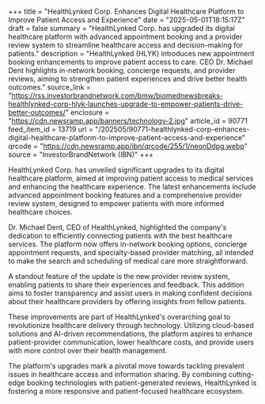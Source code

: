 +++
title = "HealthLynked Corp. Enhances Digital Healthcare Platform to Improve Patient Access and Experience"
date = "2025-05-01T18:15:17Z"
draft = false
summary = "HealthLynked Corp. has upgraded its digital healthcare platform with advanced appointment booking and a provider review system to streamline healthcare access and decision-making for patients."
description = "HealthLynked (HLYK) introduces new appointment booking enhancements to improve patient access to care. CEO Dr. Michael Dent highlights in-network booking, concierge requests, and provider reviews, aiming to strengthen patient experiences and drive better health outcomes."
source_link = "https://rss.investorbrandnetwork.com/bmw/biomednewsbreaks-healthlynked-corp-hlyk-launches-upgrade-to-empower-patients-drive-better-outcomes/"
enclosure = "https://cdn.newsramp.app/banners/technology-2.jpg"
article_id = 90771
feed_item_id = 13719
url = "/202505/90771-healthlynked-corp-enhances-digital-healthcare-platform-to-improve-patient-access-and-experience"
qrcode = "https://cdn.newsramp.app/ibn/qrcode/255/1/neonDdpg.webp"
source = "InvestorBrandNetwork (IBN)"
+++

<p>HealthLynked Corp. has unveiled significant upgrades to its digital healthcare platform, aimed at improving patient access to medical services and enhancing the healthcare experience. The latest enhancements include advanced appointment booking features and a comprehensive provider review system, designed to empower patients with more informed healthcare choices.</p><p>Dr. Michael Dent, CEO of HealthLynked, highlighted the company's dedication to efficiently connecting patients with the best healthcare services. The platform now offers in-network booking options, concierge appointment requests, and specialty-based provider matching, all intended to make the search and scheduling of medical care more straightforward.</p><p>A standout feature of the update is the new provider review system, enabling patients to share their experiences and feedback. This addition aims to foster transparency and assist users in making confident decisions about their healthcare providers by offering insights from fellow patients.</p><p>These improvements are part of HealthLynked's overarching goal to revolutionize healthcare delivery through technology. Utilizing cloud-based solutions and AI-driven recommendations, the platform aspires to enhance patient-provider communication, lower healthcare costs, and provide users with more control over their health management.</p><p>The platform's upgrades mark a pivotal move towards tackling prevalent issues in healthcare access and information sharing. By combining cutting-edge booking technologies with patient-generated reviews, HealthLynked is fostering a more responsive and patient-focused healthcare ecosystem.</p>